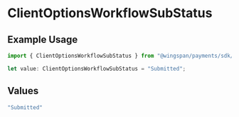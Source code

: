 # ClientOptionsWorkflowSubStatus

## Example Usage

```typescript
import { ClientOptionsWorkflowSubStatus } from "@wingspan/payments/sdk/models/shared";

let value: ClientOptionsWorkflowSubStatus = "Submitted";
```

## Values

```typescript
"Submitted"
```